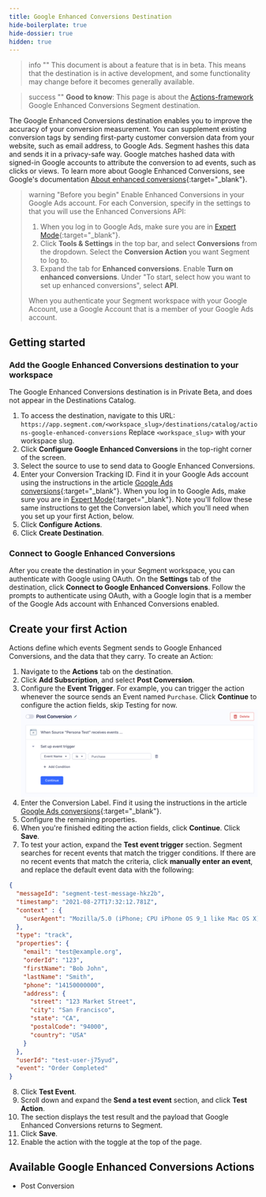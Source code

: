 ```yaml
---
title: Google Enhanced Conversions Destination
hide-boilerplate: true
hide-dossier: true
hidden: true
---
```


> info ""
> This document is about a feature that is in beta. This means that the destination is in active development, and some functionality may change before it becomes generally available.

> success ""
> **Good to know**: This page is about the [Actions-framework](/docs/connections/destinations/actions/) Google Enhanced Conversions Segment destination. 

The Google Enhanced Conversions destination enables you to improve the accuracy of your conversion measurement. You can supplement existing conversion tags by sending first-party customer conversion data from your website, such as email address, to Google Ads. Segment hashes this data and sends it in a privacy-safe way. Google matches hashed data with signed-in Google accounts to attribute the conversion to ad events, such as clicks or views. To learn more about Google Enhanced Conversions, see Google's documentation [About enhanced conversions](https://support.google.com/google-ads/answer/9888656?hl=en-GB){:target="_blank"}.

> warning "Before you begin"
> Enable Enhanced Conversions in your Google Ads account. For each Conversion, specify in the settings to that you will use the Enhanced Conversions API:
> 1.  When you log in to Google Ads, make sure you are in [Expert Mode](https://support.google.com/google-ads/answer/9520605?hl=en){:target="_blank"}.
> 2. Click **Tools & Settings** in the top bar, and select **Conversions** from the dropdown. Select the **Conversion Action** you want Segment to log to.
> 3. Expand the tab for **Enhanced conversions**. Enable **Turn on enhanced conversions**. Under "To start, select how you want to set up enhanced conversions", select **API**.
> 
> When you authenticate your Segment workspace with your Google Account, use a Google Account that is a member of your Google Ads account.

## Getting started

### Add the Google Enhanced Conversions destination to your workspace

The Google Enhanced Conversions destination is in Private Beta, and does not appear in the Destinations Catalog. 

1. To access the destination, navigate to this URL: `https://app.segment.com/<workspace_slug>/destinations/catalog/actions-google-enhanced-conversions` Replace `<workspace_slug>` with your workspace slug.
2. Click **Configure Google Enhanced Conversions** in the top-right corner of the screen.
3. Select the source to use to send data to Google Enhanced Conversions.
4. Enter your Conversion Tracking ID. Find it in your Google Ads account using the instructions in the article [Google Ads conversions](https://support.google.com/tagmanager/answer/6105160?hl=en){:target="_blank"}. When you log in to Google Ads, make sure you are in [Expert Mode](https://support.google.com/google-ads/answer/9520605?hl=en){:target="_blank"}. Note you'll follow these same instructions to get the Conversion label, which you'll need when you set up your first Action, below. 
5. Click **Configure Actions**.
6. Click **Create Destination**.

### Connect to Google Enhanced Conversions

After you create the destination in your Segment workspace, you can authenticate with Google using OAuth. On the **Settings** tab of the destination, click **Connect to Google Enhanced Conversions**. Follow the prompts to authenticate using OAuth, with a Google login that is a member of the Google Ads account with Enhanced Conversions  enabled.

## Create your first Action

Actions define which events Segment sends to Google Enhanced Conversions, and the data that they carry. To create an Action:

1. Navigate to the **Actions** tab on the destination.
2. Click **Add Subscription**, and select **Post Conversion**.
3. Configure the **Event Trigger**. For example, you can trigger the action whenever the source sends an Event named `Purchase`. Click **Continue** to configure the action fields, skip Testing for now. ![The action fires when it receives an event named Purchase](images/gec_trigger.png)
4. Enter the Conversion Label. Find it using the instructions in the article [Google Ads conversions](https://support.google.com/tagmanager/answer/6105160?hl=en){:target="_blank"}.
5. Configure the remaining properties. 
6. When you're finished editing the action fields, click **Continue**. Click **Save**.
7. To test your action, expand the **Test event trigger** section. Segment searches for recent events that match the trigger conditions. If there are no recent events that match the criteria, click **manually enter an event**, and replace the default event data with the following:
```json
{
  "messageId": "segment-test-message-hkz2b",
  "timestamp": "2021-08-27T17:32:12.781Z",
  "context" : {
    "userAgent": "Mozilla/5.0 (iPhone; CPU iPhone OS 9_1 like Mac OS X) AppleWebKit/601.1.46 (KHTML, like Gecko) Version/9.0 Mobile/13B143 Safari/601.1"
  },
  "type": "track",
  "properties": {
    "email": "test@example.org",
    "orderId": "123",
    "firstName": "Bob John",
    "lastName": "Smith",
    "phone": "14150000000",
    "address": {
      "street": "123 Market Street",
      "city": "San Francisco",
      "state": "CA",
      "postalCode": "94000",
      "country": "USA"
    }
  },
  "userId": "test-user-j75yud",
  "event": "Order Completed"
}
```
8. Click **Test Event**.
9. Scroll down and expand the **Send a test event** section, and click **Test Action**.
10. The section displays the test result and the payload that Google Enhanced Conversions returns to Segment.
11. Click **Save**.
12. Enable the action with the toggle at the top of the page.

## Available Google Enhanced Conversions Actions

- Post Conversion

